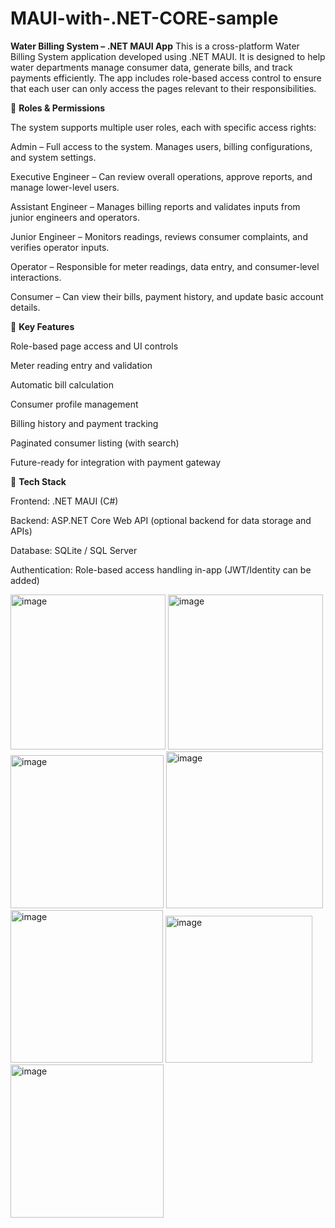 # MAUI-with-.NET-CORE-sample
 
**Water Billing System – .NET MAUI App**
This is a cross-platform Water Billing System application developed using .NET MAUI. It is designed to help water departments manage consumer data, generate bills, and track payments efficiently. The app includes role-based access control to ensure that each user can only access the pages relevant to their responsibilities.

🔐 **Roles & Permissions**

The system supports multiple user roles, each with specific access rights:

Admin – Full access to the system. Manages users, billing configurations, and system settings.

Executive Engineer – Can review overall operations, approve reports, and manage lower-level users.

Assistant Engineer – Manages billing reports and validates inputs from junior engineers and operators.

Junior Engineer – Monitors readings, reviews consumer complaints, and verifies operator inputs.

Operator – Responsible for meter readings, data entry, and consumer-level interactions.

Consumer – Can view their bills, payment history, and update basic account details.

🧾 **Key Features**

Role-based page access and UI controls

Meter reading entry and validation

Automatic bill calculation

Consumer profile management

Billing history and payment tracking

Paginated consumer listing (with search)

Future-ready for integration with payment gateway

🔧 **Tech Stack**

Frontend: .NET MAUI (C#)

Backend: ASP.NET Core Web API (optional backend for data storage and APIs)

Database: SQLite / SQL Server

Authentication: Role-based access handling in-app (JWT/Identity can be added)

<img width="248" alt="image" src="https://github.com/user-attachments/assets/cae84946-edd3-4447-bf82-def536f53dfb" />
<img width="248" alt="image" src="https://github.com/user-attachments/assets/0cd75a61-eef4-41a9-9911-c97e433d2d14" />
<img width="245" alt="image" src="https://github.com/user-attachments/assets/18b3433b-3bbd-425a-b68c-c3803ffddf28" />
<img width="251" alt="image" src="https://github.com/user-attachments/assets/4d2608f3-edaa-48c3-8c4f-aa5390f47445" />
<img width="244" alt="image" src="https://github.com/user-attachments/assets/1ec610ee-12eb-429f-99ca-979701258f84" />
<img width="235" alt="image" src="https://github.com/user-attachments/assets/8507d895-5fd6-4609-a052-12e28a0a7426" />
 <img width="245" alt="image" src="https://github.com/user-attachments/assets/16b073ac-9368-4ea2-9cba-9d7ce11421c7" />

 
